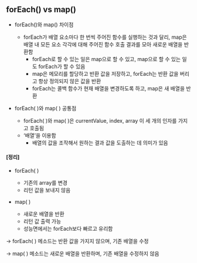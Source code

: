 ## forEach() vs map()
- forEach()와 map() 차이점
  - forEach가 배열 요소마다 한 번씩 주어진 함수를 실행하는 것과 달리, map은 배열 내 모든 요소 각각에 대해 주어진 함수 호출 결과를 모아 새로운 배열을 반환함
      - forEach로 할 수 있는 일은 map으로 할 수 있고, map으로 할 수 있는 일도 forEach가 할 수 있음
      - map은 메모리를 할당하고 반환 값을 저장하고, forEach는 반환 값을 버리고 항상 정의되지 않은 값을 반환
      - forEach는 콜백 함수가 현재 배열을 변경하도록 하고, map은 새 배열을 반환

- forEach( )와 map( ) 공통점
    - forEach( )와 map( )은 currentValue, index, array 이 세 개의 인자를 가지고 호출됨
    - ‘배열’을 이용함
        - 배열의 값을 조작해서 원하는 결과 값을 도출하는 데 의미가 있음
        

#### [정리]

- forEach( )
    - 기존의 array를 변경
    - 리턴 값을 보내지 않음
      
- map( )
    - 새로운 배열을 반환
    - 리턴 값 출력 가능
    - 성능면에서는 forEach보다 빠르고 유리함
    

→ forEach( ) 메소드는 반환 값을 가지지 않으며, 기존 배열을 수정

→ map( ) 메소드는 새로운 배열을 반환하며, 기존 배열을 수정하지 않음
